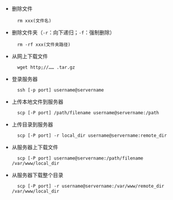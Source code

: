    
* 删除文件

    
    	rm xxx(文件名)
    
* 删除文件夹（`-r`：向下递归；`-f`：强制删除）


    	rm -rf xxx(文件夹路径)

* 从网上下载文件

    
    	wget http;//…… .tar.gz

* 登录服务器
    
    
    	ssh [-p port] username@servername

* 上传本地文件到服务器
    
    
    	scp [-P port] /path/filename username@servername:/path   


* 上传目录到服务器
 
    
    	scp [-P port] -r local_dir username@servername:remote_dir

* 从服务器上下载文件


    	scp [-P port] username@servername:/path/filename /var/www/local_dir

* 从服务器下载整个目录

    
    	scp [-P port] -r username@servername:/var/www/remote_dir  /var/www/local_dir
